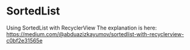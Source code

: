 # SortedList
Using SortedList with RecyclerView
The explanation is here:
https://medium.com/@abduazizkayumov/sortedlist-with-recyclerview-c0bf2e31565e
